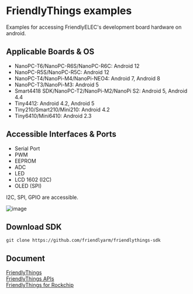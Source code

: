 # FriendlyThings examples
Examples for accessing FriendlyELEC's development board hardware on android.

## Applicable Boards & OS
* NanoPC-T6/NanoPC-R6S/NanoPC-R6C: Android 12
* NanoPC-R5S/NanoPC-R5C: Android 12
* NanoPC-T4/NanoPi-M4/NanoPi-NEO4: Android 7, Android 8
* NanoPC-T3/NanoPi-M3: Android 5
* Smart4418 SDK/NanoPC-T2/NanoPi-M2/NanoPi S2: Android 5, Android 4.4
* Tiny4412: Android 4.2, Android 5
* Tiny210/Smart210/Mini210: Android 4.2
* Tiny6410/Mini6410: Android 2.3

## Accessible Interfaces & Ports  

* Serial Port  
* PWM  
* EEPROM  
* ADC  
* LED  
* LCD 1602 (I2C)  
* OLED (SPI)  

I2C, SPI, GPIO are accessible.

![image](https://github.com/friendlyarm/AndroidHardwareAccess/raw/master/SPI_OLED_Demo/Smart4418SDK%2BOLED.png)

## Download SDK
```
git clone https://github.com/friendlyarm/friendlythings-sdk
```

## Document
[FriendlyThings](http://wiki.friendlyelec.com/wiki/index.php/FriendlyThings)  
[FriendlyThings APIs](http://wiki.friendlyelec.com/wiki/index.php/FriendlyThings)  
[FriendlyThings for Rockchip](http://wiki.friendlyelec.com/wiki/index.php/FriendlyThings_for_Rockchip)  
